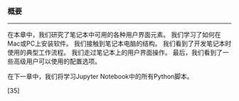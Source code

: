 ### 概要
****
在本章中，我们研究了笔记本中可用的各种用户界面元素。 我们学习了如何在Mac或PC上安装软件。 我们接触到笔记本电脑的结构。 我们看到了开发笔记本时使用的典型工作流程。 我们走过笔记本上的用户界面操作。 最后，我们看到了一些高级用户可以使用的配置选项。

在下一章中，我们将学习Jupyter Notebook中的所有Python脚本。
 


















[35]